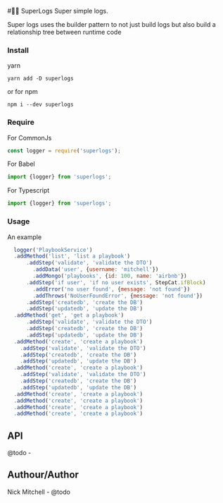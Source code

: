 #🦄🦄 SuperLogs
Super simple logs. 

Super logs uses the builder pattern to not just build logs but also build a relationship tree between runtime code

### Install
yarn
```
yarn add -D superlogs
```

or for npm
```
npm i --dev superlogs
```

### Require
For CommonJs
```js
const logger = require('superlogs');
```

For Babel 
```js
import {logger} from 'superlogs';
```

For Typescript 
```js
import {logger} from 'superlogs';
```

 
### Usage 
An example 

```js
  logger('PlaybookService')
  .addMethod('list', 'list a playbook')
      .addStep('validate', 'validate the DTO')
        .addData('user', {username: 'mitchell'})
        .addMongo('playbooks', {id: 100, name: 'airbnb'})
      .addStep('if user', 'if no user exists', StepCat.ifBlock)
        .addError('no user found', {message: 'not found'})
        .addThrows('NoUserFoundError', {message: 'not found'})
      .addStep('createdb', 'create the DB')
      .addStep('updatedb', 'update the DB')
  .addMethod('get', 'get a playbook')
      .addStep('validate', 'validate the DTO')
      .addStep('createdb', 'create the DB')
      .addStep('updatedb', 'update the DB')
  .addMethod('create', 'create a playbook')
    .addStep('validate', 'validate the DTO')
    .addStep('createdb', 'create the DB')
    .addStep('updatedb', 'update the DB')
  .addMethod('create', 'create a playbook')
    .addStep('validate', 'validate the DTO')
    .addStep('createdb', 'create the DB')
    .addStep('updatedb', 'update the DB')
  .addMethod('create', 'create a playbook')
  .addMethod('create', 'create a playbook')
  .addMethod('create', 'create a playbook')
  .addMethod('create', 'create a playbook')
```


## API
@todo - 

## Authour/Author
Nick Mitchell - @todo

